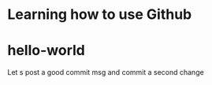 
Learning how to use Github
=======
# hello-world
Let s post a good commit msg
and commit a second change
